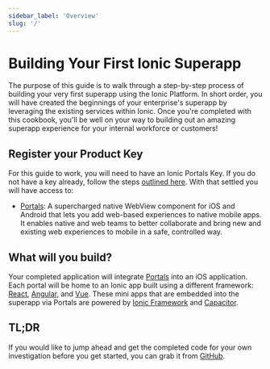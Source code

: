 ```yaml
---
sidebar_label: 'Overview'
slug: '/'
---
```


# Building Your First Ionic Superapp

The purpose of this guide is to walk through a step-by-step process of building your very first superapp using the Ionic Platform. In short order, you will have created the beginnings of your enterprise's superapp by leveraging the existing services within Ionic. Once you're completed with this cookbook, you'll be well on your way to building out an amazing superapp experience for your internal workforce or customers!

## Register your Product Key

For this guide to work, you will need to have an Ionic Portals Key. If you do not have a key already, follow the steps [outlined here](https://ionic.io/docs/portals/getting-started#using-your-product-key). With that settled you will have access to:

- [Portals](https://ionic.io/docs/portals): A supercharged native WebView component for iOS and Android that lets you add web-based experiences to native mobile apps. It enables native and web teams to better collaborate and bring new and existing web experiences to mobile in a safe, controlled way.

## What will you build?

Your completed application will integrate [Portals](https://ionic.io/docs/portals/) into an iOS application. Each portal will be home to an Ionic app built using a different framework: [React](https://ionicframework.com/docs/react), [Angular](https://ionicframework.com/docs/angular/overview), and [Vue](https://ionicframework.com/docs/vue/overview). These mini apps that are embedded into the superapp via Portals are powered by [Ionic Framework](https://ionicframework.com/) and [Capacitor](https://capacitorjs.com/).

## TL;DR

If you would like to jump ahead and get the completed code for your own investigation before you get started, you can grab it from [GitHub](https://github.com/ionic-team/superapp-starter).
